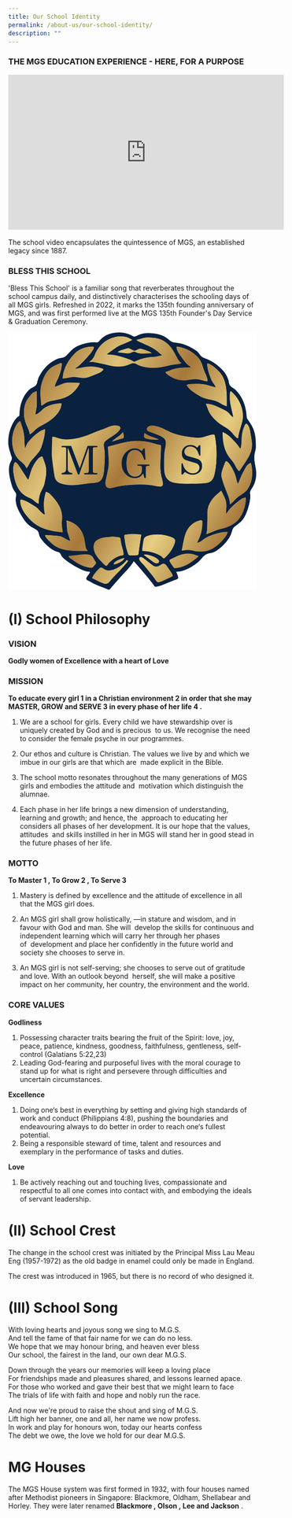 ```yaml
---
title: Our School Identity
permalink: /about-us/our-school-identity/
description: ""
---
```

### THE MGS EDUCATION EXPERIENCE - HERE, FOR A PURPOSE

<iframe width="560" height="315" src="https://www.youtube.com/embed/aBKMUTH21BM" title="YouTube video player" frameborder="0" allow="accelerometer; autoplay; clipboard-write; encrypted-media; gyroscope; picture-in-picture" allowfullscreen></iframe>

The school video encapsulates the quintessence of MGS, an established legacy since 1887.

### BLESS THIS SCHOOL

'Bless This School' is a familiar song that reverberates throughout the school campus daily, and distinctively characterises the schooling days of all MGS girls. Refreshed in 2022, it marks the 135th founding anniversary of MGS, and was first performed live at the MGS 135th Founder's Day Service & Graduation Ceremony.

![](/images/mgs%20logo%20grad.png)

# (I) School Philosophy

### VISION

**Godly women of Excellence with a heart of Love**

  

### MISSION

**To educate every girl 1 in a Christian environment 2 in order that she may MASTER, GROW and SERVE 3 in every phase of her life 4 .**

1.  We are a school for girls. Every child we have stewardship over is uniquely created by God and is precious  to us. We recognise the need to consider the female psyche in our programmes.  
    
2.  Our ethos and culture is Christian. The values we live by and which we imbue in our girls are that which are  made explicit in the Bible.  
    
3.  The school motto resonates throughout the many generations of MGS girls and embodies the attitude and  motivation which distinguish the alumnae.  
    
4.  Each phase in her life brings a new dimension of understanding, learning and growth; and hence, the  approach to educating her considers all phases of her development. It is our hope that the values, attitudes  and skills instilled in her in MGS will stand her in good stead in the future phases of her life.  
    
### MOTTO

**To Master 1 , To Grow 2 , To Serve 3**

1.  Mastery is defined by excellence and the attitude of excellence in all that the MGS girl does.  
    
2.  An MGS girl shall grow holistically, ―in stature and wisdom, and in favour with God and man. She will  develop the skills for continuous and independent learning which will carry her through her phases of  development and place her confidently in the future world and society she chooses to serve in.  
    
3.  An MGS girl is not self-serving; she chooses to serve out of gratitude and love. With an outlook beyond  herself, she will make a positive impact on her community, her country, the environment and the world.

### CORE VALUES

**Godliness**  

1.  Possessing character traits bearing the fruit of the Spirit: love, joy, peace, patience, kindness, goodness, faithfulness, gentleness, self-control (Galatians 5:22,23)
2.  Leading God-fearing and purposeful lives with the moral courage to stand up for what is right and persevere through difficulties and uncertain circumstances.

**Excellence**  

1.  Doing one‘s best in everything by setting and giving high standards of work and conduct (Philippians 4:8), pushing the boundaries and endeavouring always to do better in order to reach one‘s fullest potential.
2.  Being a responsible steward of time, talent and resources and exemplary in the performance of tasks and duties.

**Love**  

1.  Be actively reaching out and touching lives, compassionate and respectful to all one comes into contact with, and embodying the ideals of servant leadership.

# (II) School Crest

The change in the school crest was initiated by the Principal Miss Lau Meau Eng (1957-1972) as the old badge in enamel could only be made in England.

The crest was introduced in 1965, but there is no record of who designed it.

# (III) School Song

With loving hearts and joyous song we sing to M.G.S. <br>
And tell the fame of that fair name for we can do no less. <br>
We hope that we may honour bring, and heaven ever bless <br>
Our school, the fairest in the land, our own dear M.G.S.

  

Down through the years our memories will keep a loving place <br>
For friendships made and pleasures shared, and lessons learned apace. <br>
For those who worked and gave their best that we might learn to face <br>
The trials of life with faith and hope and nobly run the race.

  

And now we're proud to raise the shout and sing of M.G.S. <br>
Lift high her banner, one and all, her name we now profess. <br>
In work and play for honours won, today our hearts confess <br>
The debt we owe, the love we hold for our dear M.G.S.

# MG Houses

The MGS House system was first formed in 1932, with four houses named after Methodist pioneers in Singapore: Blackmore, Oldham, Shellabear and Horley. They were later renamed **Blackmore , Olson , Lee and Jackson** .